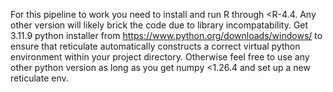 For this pipeline to work you need to install and run R through <R-4.4. Any other version will likely brick the code due to library incompatability. Get 3.11.9 python installer from https://www.python.org/downloads/windows/ to ensure that reticulate automatically constructs a correct virtual python environment within your project directory. Otherwise feel free to use any other python version as long as you get numpy <1.26.4 and set up a new reticulate env.
